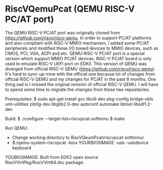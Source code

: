 # RiscVQemuPcat (QEMU RISC-V PC/AT port)
The QEMU RISC-V PC/AT port was originally cloned from https://github.com/riscv/riscv-qemu.
In order to support PC/AT platforms and also compliant with RISC-V MMIO mechanism, I added some PC/AT peripherals and modified
those I/O based devices to MMIO devices, such as CMOS, PCI, VGA, ACPI and etc.
QEMU RISC-V PC/AT port is a special version which support MMIO PC/AT devices. RISC-V PC/AT board is only used to emulate
RISC-V UEFI port on EDKII. This version of QEMU was diverged from official RISC-V QEMU (https://github.com/riscv/riscv-qemu).
It's hard to sync-up mine with the official one because lot of changes from official RISC-V QEMU and my changes for PC/AT in the past
8 months. One thing sad is I missed the original revision of official RISC-V QEMU. I will have to spend some time to migrate the
changes from these two repositories.

Prerequisites:
$ sudo apt-get install gcc libc6-dev pkg-config bridge-utils uml-utilities zlib1g-dev libglib2.0-dev autoconf automake libtool libsdl1.2-dev

Build:
$ ./configure --target-list=riscvpcat-softmmu
$ make

Run QEMU:
- Change working directory to RiscVQeumPcat/riscvpcat-softmmu/
- $./qemu-system-riscvpcat -bios YOURBIOSIMAGE -usb -usbdevice keyboard

YOUBIOSIMAGE: Built from EDK2 open source RiscVVirtPkg/RiscVVirt64.dsc package.




